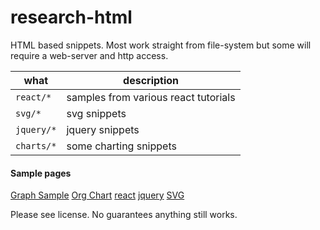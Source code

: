 # research-html

HTML based snippets.
Most work straight from file-system but some will require a web-server and http access.

what | description
-----|------------
`react/*` | samples from various react tutorials
`svg/*` | svg snippets
`jquery/*` | jquery snippets
`charts/*` | some charting snippets

#### Sample pages

[Graph Sample](http://roybailey.github.io/research-html/public/charts/flare.html)
[Org Chart](http://roybailey.github.io/research-html/public/charts/org-chart.html)
[react](http://roybailey.github.io/research-html/public/react/index.html)
[jquery](http://roybailey.github.io/research-html/public/jquery/sample.html)
[SVG](http://roybailey.github.io/research-html/public/svg/svg.html)



Please see license.  No guarantees anything still works.
